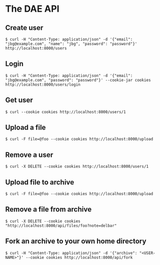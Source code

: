 # The DAE API 

## Create user

    $ curl -H "Content-Type: application/json" -d '{"email": "jbg@example.com", "name": "jbg", "password": "password"}' http://localhost:8000/users

## Login

    $ curl -H "Content-Type: application/json" -d '{"email": "jbg@example.com", "password": "password"}' --cookie-jar cookies http://localhost:8000/users/login

## Get user

    $ curl --cookie cookies http://localhost:8000/users/1
## Upload a file

    $ curl -F file=@foo --cookie cookies http://localhost:8000/upload

## Remove a user

    $ curl -X DELETE --cookie cookies http://localhost:8000/users/1

## Upload file to archive

    $ curl -F file=@foo --cookie cookies http://localhost:8000/upload

## Remove a file from archive

    $ curl -X DELETE --cookie cookies "http://localhost:8000/api/files/foo?note=delbar"

## Fork an archive to your own home directory

    $ curl -H "Content-Type: application/json" -d '{"archive": "<USER-NAME>"}' --cookie cookies http://localhost:8000/api/fork


